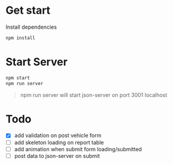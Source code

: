 # Get start

Install dependencies

```bash
npm install
```

# Start Server

```bash
npm start
npm run server
```

> npm run server will start json-server on port 3001 localhost

# Todo

- [x] add validation on post vehicle form
- [ ] add skeleton loading on report table
- [ ] add animation when submit form loading/submitted
- [ ] post data to json-server on submit
